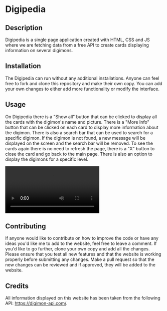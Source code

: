 # Digipedia

## Description

Digipedia is a single page application created with HTML, CSS and JS where we are fetching data from a free API to create cards displaying information on several digimons.

## Installation

The Digipedia can run without any additional installations. Anyone can feel free to fork and clone this repository and make their own copy. You can add your own changes to either add more functionality or modify the interface.

## Usage

On Digipedia there is a "Show all" button that can be clicked to display all the cards with the digimon's name and picture. There is a "More Info" button that can be clicked on each card to display more information about the digimon. There is also a search bar that can be used to search for a specific digimon. If the digimon is not found, a new message will be displayed on the screen and the search bar will be removed. To see the cards again there is no need to refresh the page, there is a "X" button to close the card and go back to the main page. There is also an option to display the digimons for a specific level.

<video src="media/digipedia.mp4" controls></video>

## Contributing

If anyone would like to contribute on how to improve the code or have any ideas you'd like me to add to the website, feel free to leave a comment. If you'd like to go further, clone your own copy and add all the changes. Please ensure that you test all new features and that the website is working properly before submitting any changes. Make a pull request so that the new changes can be reviewed and if approved, they will be added to the website.

## Credits

All information displayed on this website has been taken from the following API: https://digimon-api.com/.
